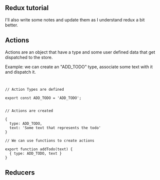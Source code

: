## Redux tutorial
I'll also write some notes and update them as I understand redux a bit better.

## Actions
Actions are an object that have a type and some user defined data that get dispatched to the store. 

Example: we can create an "ADD_TODO" type, associate some text with it and dispatch it.

```


// Action Types are defined

export const ADD_TODO = 'ADD_TODO';


// Actions are created

{
  type: ADD_TODO,
  text: 'Some text that represents the todo'
}

// We can use functions to create actions

export function addTodo(text) {
  { type: ADD_TODO, text }
}
```

## Reducers

